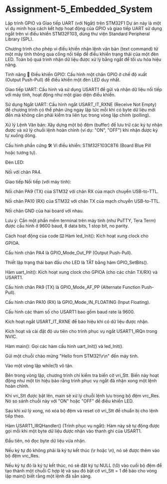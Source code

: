 # Assignment-5_Embedded_System
Lập trình GPIO và Giao tiếp UART (với Ngắt) trên STM32F1
Dự án này là một ví dụ minh họa cách kết hợp hoạt động của GPIO và giao tiếp UART sử dụng ngắt trên vi điều khiển STM32F103, dùng thư viện Standard Peripheral Library (SPL).

Chương trình cho phép vi điều khiển nhận lệnh văn bản (text command) từ một máy tính thông qua cổng nối tiếp để điều khiển trạng thái của một đèn LED. Toàn bộ quá trình nhận dữ liệu được xử lý bằng ngắt để tối ưu hóa hiệu năng.

Tính năng 📜
Điều khiển GPIO: Cấu hình một chân GPIO ở chế độ xuất (Output Push-Pull) để điều khiển một đèn LED duy nhất.

Giao tiếp UART: Cấu hình và sử dụng USART1 để gửi và nhận dữ liệu nối tiếp với máy tính, hoạt động như một giao diện điều khiển.

Sử dụng Ngắt UART: Cấu hình ngắt USART_IT_RXNE (Receive Not Empty) để chương trình có thể phản ứng ngay lập tức mỗi khi có byte dữ liệu mới đến mà không cần phải kiểm tra liên tục trong vòng lặp chính (polling).

Xử lý Lệnh Văn bản: Xây dựng một bộ đệm (buffer) để lưu trữ các ký tự nhận được và xử lý chuỗi lệnh hoàn chỉnh (ví dụ: "ON", "OFF") khi nhận được ký tự xuống dòng.

Cấu hình phần cứng 🛠️
Vi điều khiển: STM32F103C8T6 (Board Blue Pill hoặc tương tự).

Đèn LED:

Nối với chân PA4.

Giao tiếp Nối tiếp (với máy tính):

Nối chân PA9 (TX) của STM32 với chân RX của mạch chuyển USB-to-TTL.

Nối chân PA10 (RX) của STM32 với chân TX của mạch chuyển USB-to-TTL.

Nối chân GND của hai board với nhau.

Lưu ý: Cần một phần mềm terminal trên máy tính (như PuTTY, Tera Term) được cấu hình ở 9600 baud, 8 data bits, 1 stop bit, no parity.

Cách hoạt động của code ⌨️
Hàm led_Init():
Kích hoạt xung clock cho GPIOA.

Cấu hình chân PA4 là GPIO_Mode_Out_PP (Output Push-Pull).

Thiết lập trạng thái ban đầu cho LED là TẮT bằng hàm GPIO_SetBits().

Hàm uart_Init():
Kích hoạt xung clock cho GPIOA (cho các chân TX/RX) và USART1.

Cấu hình chân PA9 (TX) là GPIO_Mode_AF_PP (Alternate Function Push-Pull).

Cấu hình chân PA10 (RX) là GPIO_Mode_IN_FLOATING (Input Floating).

Cấu hình các tham số cho USART1 bao gồm baud rate là 9600.

Kích hoạt ngắt USART_IT_RXNE để báo hiệu khi có dữ liệu được nhận.

Kích hoạt và cài đặt độ ưu tiên cho trình phục vụ ngắt USART1_IRQn trong NVIC.

Hàm main():
Gọi các hàm cấu hình uart_Init() và led_Init().

Gửi một chuỗi chào mừng "Hello from STM32!\r\n" đến máy tính.

Vào một vòng lặp while(1) vô tận.

Bên trong vòng lặp, chương trình chỉ kiểm tra biến cờ vri_Stt. Biến này hoạt động như một tín hiệu báo rằng trình phục vụ ngắt đã nhận xong một lệnh hoàn chỉnh.

Khi vri_Stt được bật lên, main sẽ xử lý chuỗi lệnh lưu trong bộ đệm vrc_Res. Nó so sánh chuỗi này với "ON" hoặc "OFF" để điều khiển LED.

Sau khi xử lý xong, nó xóa bộ đệm và reset cờ vri_Stt để chuẩn bị cho lệnh tiếp theo.

Hàm USART1_IRQHandler() (Trình phục vụ ngắt):
Hàm này sẽ tự động được gọi mỗi khi một byte dữ liệu được nhận vào thanh ghi của USART1.

Đầu tiên, nó đọc byte dữ liệu vừa nhận.

Nếu ký tự đó không phải là ký tự kết thúc (\r hoặc \n), nó sẽ được thêm vào bộ đệm vrc_Res.

Nếu ký tự đó là ký tự kết thúc, nó sẽ đặt ký tự NULL (\0) vào cuối bộ đệm để tạo thành một chuỗi C hợp lệ và sau đó bật cờ vri_Stt = 1 để báo cho vòng lặp main() biết rằng một lệnh đã sẵn sàng.
